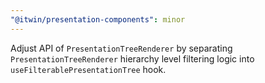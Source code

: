 ```yaml
---
"@itwin/presentation-components": minor
---
```


Adjust API of `PresentationTreeRenderer` by separating `PresentationTreeRenderer` hierarchy level filtering logic into `useFilterablePresentationTree` hook.
